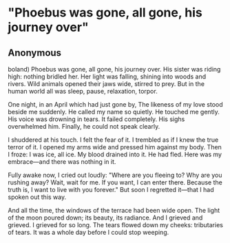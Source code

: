 # "Phoebus was gone, all gone, his journey over"
## Anonymous
boland)
Phoebus was gone, all gone, his journey over.
His sister was riding high: nothing bridled her.
Her light was falling, shining into woods and rivers.
Wild animals opened their jaws wide, stirred to prey.
But in the human world all was sleep, pause, relaxation, torpor.

One night, in an April which had just gone by,
The likeness of my love stood beside me suddenly.
He called my name so quietly. He touched me gently.
His voice was drowning in tears. It failed completely.
His sighs overwhelmed him. Finally, he could not speak clearly.

I shuddered at his touch. I felt the fear of it.
I trembled as if I knew the true terror of it.
I opened my arms wide and pressed him against my body.
Then I froze: I was ice, all ice. My blood drained into it.
He had fled. Here was my embrace—and there was nothing in it.

Fully awake now, I cried out loudly:
"Where are you fleeing to? Why are you rushing away?
Wait, wait for me. If you want, I can enter there.
Because the truth is, I want to live with you forever."
But soon I regretted it—that I had spoken out this way.

And all the time, the windows of the terrace had been wide open.
The light of the moon poured down; its beauty, its radiance.
And I grieved and grieved. I grieved for so long.
The tears flowed down my cheeks: tributaries of tears.
It was a whole day before I could stop weeping.